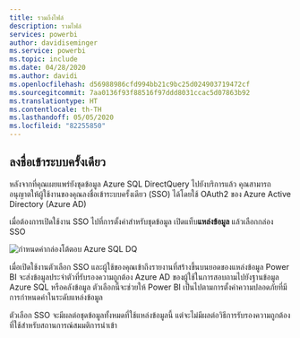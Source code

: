```yaml
---
title: รวมถึงไฟล์
description: รวมไฟล์
services: powerbi
author: davidiseminger
ms.service: powerbi
ms.topic: include
ms.date: 04/28/2020
ms.author: davidi
ms.openlocfilehash: d56988986cfd994bb21c9bc25d024903719472cf
ms.sourcegitcommit: 7aa0136f93f88516f97ddd8031ccac5d07863b92
ms.translationtype: HT
ms.contentlocale: th-TH
ms.lasthandoff: 05/05/2020
ms.locfileid: "82255850"
---
```

## <a name="single-sign-on"></a>ลงชื่อเข้าระบบครั้งเดียว

หลังจากที่คุณเผยแพร่ยังชุดข้อมูล Azure SQL DirectQuery ไปยังบริการแล้ว คุณสามารถอนุญาตให้ผู้ใช้งานของคุณลงชื่อเข้าระบบครั้งเดียว (SSO) ได้โดยใช้ OAuth2 ของ Azure Active Directory (Azure AD)

เมื่อต้องการเปิดใช้งาน SSO ไปที่การตั้งค่าสำหรับชุดข้อมูล เปิดแท็บ**แหล่งข้อมูล** แล้วเลือกกล่อง SSO

![กำหนดค่ากล่องโต้ตอบ Azure SQL DQ](media/direct-query-sso/sso-dialog.png)

เมื่อเปิดใช้งานตัวเลือก SSO และผู้ใช้ของคุณเข้าถึงรายงานที่สร้างขึ้นบนยอดของแหล่งข้อมูล Power BI จะส่งข้อมูลประจำตัวที่รับรองความถูกต้อง Azure AD ของผู้ใช้ในการสอบถามไปยังฐานข้อมูล Azure SQL หรือคลังข้อมูล ตัวเลือกนี้จะช่วยให้ Power BI เป็นไปตามการตั้งค่าความปลอดภัยที่มีการกำหนดค่าในระดับแหล่งข้อมูล

ตัวเลือก SSO จะมีผลต่อชุดข้อมูลทั้งหมดที่ใช้แหล่งข้อมูลนี้ แต่จะไม่มีผลต่อวิธีการรับรองความถูกต้องที่ใช้สำหรับสถานการณ์สมมติการนำเข้า


